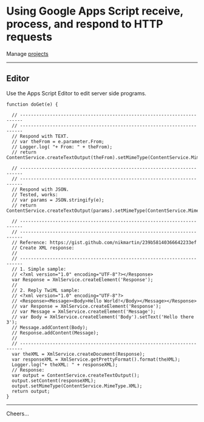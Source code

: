 # Using Google Apps Script receive, process, and respond to HTTP requests

Manage [projects](https://script.google.com/home)

--------------------------------------------------------------------------------
## Editor

Use the Apps Script Editor to edit server side programs.

````
function doGet(e) {

  // -----------------------------------------------------------------------
  // -----------------------------------------------------------------------
  // Respond with TEXT.
  // var theFrom = e.parameter.From;
  // Logger.log( "+ From: " + theFrom);
  // return ContentService.createTextOutput(theFrom).setMimeType(ContentService.MimeType.TEXT);

  // -----------------------------------------------------------------------
  // -----------------------------------------------------------------------
  // Respond with JSON.
  // Tested, works:
  // var params = JSON.stringify(e);
  // return ContentService.createTextOutput(params).setMimeType(ContentService.MimeType.JSON);

  // -----------------------------------------------------------------------
  // -----------------------------------------------------------------------
  // Reference: https://gist.github.com/nikmartin/239b58140366642233ef
  // Create XML response:
  //
  // -----------------------------------------------------------------------
  // 1. Simple sample:
  // <?xml version="1.0" encoding="UTF-8"?></Response>
  var Response = XmlService.createElement('Response');
  //
  // 2. Reply TwiML sample:
  // <?xml version="1.0" encoding="UTF-8"?>
  // <Response><Message><Body>Hello World!</Body></Message></Response>
  // var Response = XmlService.createElement('Response');
  // var Message = XmlService.createElement('Message');
  // var Body = XmlService.createElement('Body').setText('Hello there 3');
  // Message.addContent(Body);
  // Response.addContent(Message);
  //
  // -----------------------------------------------------------------------
  var theXML = XmlService.createDocument(Response);
  var responseXML = XmlService.getPrettyFormat().format(theXML);
  Logger.log("+ theXML: " + responseXML);
  // Response:
  var output = ContentService.createTextOutput();
  output.setContent(responseXML);
  output.setMimeType(ContentService.MimeType.XML);
  return output;
}
````

--------------------------------------------------------------------------------

Cheers...

